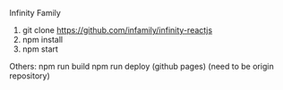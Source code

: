 Infinity Family

1.  git clone https://github.com/infamily/infinity-reactjs
2.  npm install
3.  npm start

Others:
npm run build
npm run deploy (github pages) (need to be origin repository)
